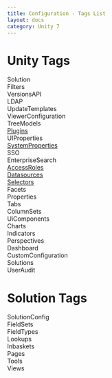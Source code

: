 ```yaml
---
title: Configuration - Tags List
layout: docs
category: Unity 7
---
```

# Unity Tags

Solution    
Filters    
VersionsAPI    
LDAP    
UpdateTemplates    
ViewerConfiguration    
TreeModels    
[Plugins](tags-list/plugins-tag.md)    
UIProperties    
[SystemProperties](tags-list/system-properties-tag.md)    
SSO  
EnterpriseSearch    
[AccessRoles](tags-list/access-roles-tag.md)  
[Datasources](tags-list/datasources-tag.md)  
[Selectors](tags-list/selectors-tag.md)  
Facets  
Properties   
Tabs    
ColumnSets    
UiComponents  
Charts  
Indicators  
Perspectives    
Dashboard      
CustomConfiguration    
Solutions    
UserAudit  

# Solution Tags

SolutionConfig    
FieldSets    
FieldTypes    
Lookups  
Inbaskets    
Pages    
Tools    
Views  

